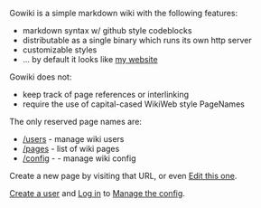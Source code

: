 
Gowiki is a simple markdown wiki with the following features:

* markdown syntax w/ github style codeblocks
* distributable as a single binary which runs its own http server
* customizable styles
* ... by default it looks like [my website](http://jmoiron.net)

Gowiki does not:

* keep track of page references or interlinking
* require the use of capital-cased WikiWeb style PageNames

The only reserved page names are:

* [/users](/users) - manage wiki users
* [/pages](/pages) - list of wiki pages
* [/config](/config) - - manage wiki config

Create a new page by visiting that URL, or even [Edit this one](/pages/edit/).

[Create a user](/users/create) and [Log in](/users/login) to [Manage the config](/config).

